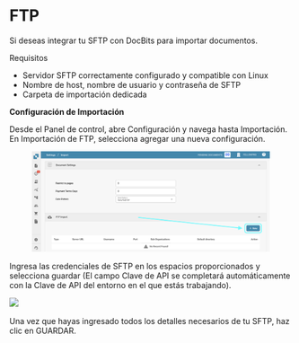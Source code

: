 # FTP

Si deseas integrar tu SFTP con DocBits para importar documentos.

Requisitos

* Servidor SFTP correctamente configurado y compatible con Linux
* Nombre de host, nombre de usuario y contraseña de SFTP
* Carpeta de importación dedicada

**Configuración de Importación**

Desde el Panel de control, abre Configuración y navega hasta Importación. En Importación de FTP, selecciona agregar una nueva configuración.

<figure><img src="../../.gitbook/assets/ftp1.png" alt=""><figcaption></figcaption></figure>

Ingresa las credenciales de SFTP en los espacios proporcionados y selecciona guardar (El campo Clave de API se completará automáticamente con la Clave de API del entorno en el que estás trabajando).

![](https://lh7-us.googleusercontent.com/m11trSpnDmv9aco98vPG6xuIhYxngp6TauG7lDYEWB2VguNmX0ypXMi3Fc4Ey6V4Iy\_YwOy4Zooh3rj\_WoAQ3PQgVIjw5vqToOuq\_lIxN7IqPE2fv1puzsnEO96y5mn5FHjFtC1wYrEf9sxjHk1GL2I)

Una vez que hayas ingresado todos los detalles necesarios de tu SFTP, haz clic en GUARDAR.
